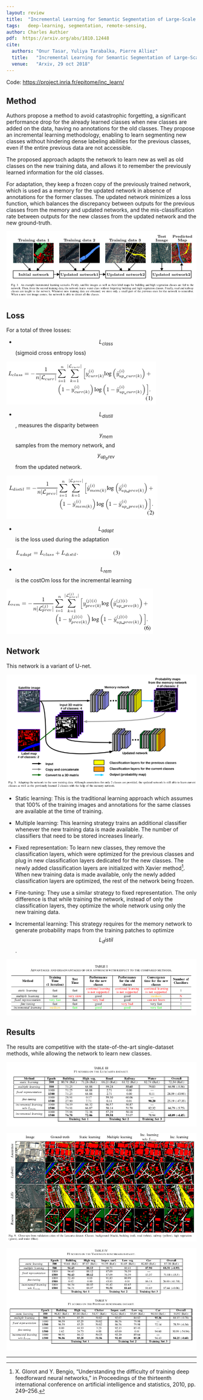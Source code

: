 ```yaml
---
layout: review
title:  "Incremental Learning for Semantic Segmentation of Large-Scale Remote Sensing Data"
tags:   deep-learning, segmentation, remote-sensing,
author: Charles Authier
pdf:  https://arxiv.org/abs/1810.12448
cite:
  authors: "Onur Tasar, Yuliya Tarabalka, Pierre Alliez"
  title:   "Incremental Learning for Semantic Segmentation of Large-Scale Remote Sensing Data"
  venue:   "Arxiv, 29 oct 2018"
---
```


Code: https://project.inria.fr/epitome/inc_learn/

## Method
Authors propose a method to avoid catastrophic forgetting, a significant performance drop for the already learned classes when new classes are added on the data, having no annotations for the old classes.
They propose an incremental learning methodology, enabling to learn segmenting new classes without hindering dense labeling abilities for the previous classes, even if the entire previous data are not accessible.

The proposed approach adapts the network to learn new as well as old classes on the new training data, and allows it to remember the previously learned information for the old classes.

For adaptation, they keep a frozen copy of the previously trained network, which is used as a memory for the updated network in absence of annotations for the former classes.
The updated network minimizes a loss function, which balances the discrepancy between outputs for the previous classes from the memory and updated networks, and the mis-classification rate between outputs for the new classes from the updated network and the new ground-truth.

![](/article/images/incrementallearning/intro.png)

## Loss

For a total of three losses:
- $$L_{class}$$ (sigmoid cross entropy loss)

![](/article/images/incrementallearning/loss1.png)

- $$L_{distill}$$, measures the disparity between $$y_{mem}$$ samples from the memory network, and $$y_{up_prev}$$ from the updated network.

![](/article/images/incrementallearning/loss2.png)

- $$L_{adapt}$$  is the loss used during the adaptation

![](/article/images/incrementallearning/loss12.png)

- $$L_{rem}$$ is the costOm loss for the incremental learning

![](/article/images/incrementallearning/loss3.png)

## Network

This network is a variant of U-net.

![](/article/images/incrementallearning/network.png)

- Static learning: This is the traditional learning approach which assumes that 100% of the training images and annotations for the same classes are available at the time of training.

- Multiple learning: This learning strategy trains an additional classifier whenever the new training data is made available. The number of classifiers that need to be stored increases linearly.

- Fixed representation: To learn new classes, they remove the classification layers, which were optimized for the previous classes and plug in new classification layers dedicated for the new classes. The newly added classification layers are initialized with Xavier method[^footnote]. When new training data is made available, only the newly added classification layers are optimized, the rest of the network being frozen.

- Fine-tuning: They use a similar strategy to fixed representation. The only difference is that while training the network, instead of only the classification layers, they optimize the whole network using only the new training data.

- Incremental learning: This strategy requires for the memory network to generate probability maps from the training patches to optimize $$L_distil$$.

![](/article/images/incrementallearning/compare.png)

## Results

The results are competitive with the state-of-the-art single-dataset methods, while allowing the network to learn new classes.

![](/article/images/incrementallearning/luxcarta.png)

![](/article/images/incrementallearning/image.png)

![](/article/images/incrementallearning/potsdam.png)


---

[^footnote]: X. Glorot and Y. Bengio, “Understanding the difficulty of training deep feedforward neural networks,” in Proceedings of the thirteenth international conference on artificial intelligence and statistics, 2010, pp. 249–256.
